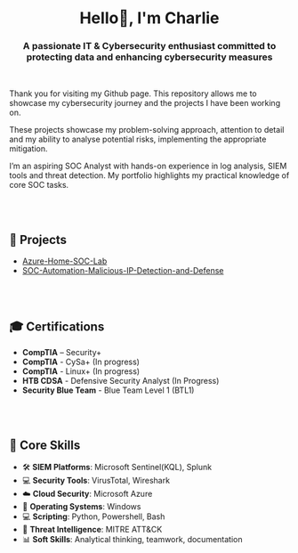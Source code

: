 <h1 align="center">Hello👋,  I'm Charlie</h1>
<h3 align="center">A passionate IT & Cybersecurity enthusiast committed to protecting data and enhancing cybersecurity measures</h3>
 <br />


 Thank you for visiting my Github page. This repository allows me to showcase my cybersecurity journey and the projects I have been working on.

 
 These projects showcase my problem-solving approach, attention to detail and my ability to analyse potential risks, implementing the appropriate mitigation.

 I’m an aspiring SOC Analyst with hands-on experience in log analysis, SIEM tools and threat detection. My portfolio highlights my practical knowledge of core SOC tasks.

 



 <br />
 <br />


<h2>📁 Projects</h2>

- [Azure-Home-SOC-Lab](https://github.com/Ikulyte/Azure-Home-SOC-Lab)
- [SOC-Automation-Malicious-IP-Detection-and-Defense](https://github.com/Arkha-Corvus/SOC-Automation-Malicious-IP-Detection-and-Defense/tree/main)


 <br />
 <br />

<h2>🎓 Certifications</h2>

- **CompTIA** – Security+
- **CompTIA** - CySa+ (In progress)
- **CompTIA** - Linux+ (In progress)
- **HTB CDSA** - Defensive Security Analyst (In Progress)
- **Security Blue Team** - Blue Team Level 1 (BTL1)



 <br />
 <br />
 

<h2>🧰 Core Skills</h2>

- 🛠️ **SIEM Platforms**: Microsoft Sentinel(KQL), Splunk
- 💻 **Security Tools**: VirusTotal, Wireshark
- ☁️ **Cloud Security**: Microsoft Azure
- 🐧 **Operating Systems**: Windows
- 💻 **Scripting**: Python, Powershell, Bash
- 🧠 **Threat Intelligence**: MITRE ATT&CK
- 📊 **Soft Skills**: Analytical thinking, teamwork, documentation

 <br />
